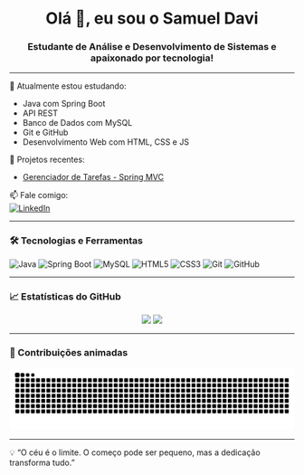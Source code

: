 <h1 align="center">Olá 👋, eu sou o Samuel Davi</h1>
<h3 align="center">Estudante de Análise e Desenvolvimento de Sistemas e apaixonado por tecnologia!</h3>

---

🌱 Atualmente estou estudando:  
- Java com Spring Boot  
- API REST  
- Banco de Dados com MySQL  
- Git e GitHub  
- Desenvolvimento Web com HTML, CSS e JS  

💼 Projetos recentes:  
- [Gerenciador de Tarefas - Spring MVC](https://github.com/SamuelDavi-Braga/gerenciador-tarefas)

📫 Fale comigo:  
[![LinkedIn](https://img.shields.io/badge/-LinkedIn-blue?style=flat&logo=linkedin&logoColor=white)](https://www.linkedin.com/in/samuel-braga01/)

---

### 🛠️ Tecnologias e Ferramentas
![Java](https://img.shields.io/badge/Java-ED8B00?style=for-the-badge&logo=java&logoColor=white)
![Spring Boot](https://img.shields.io/badge/SpringBoot-6DB33F?style=for-the-badge&logo=spring-boot)
![MySQL](https://img.shields.io/badge/MySQL-00000F?style=for-the-badge&logo=mysql)
![HTML5](https://img.shields.io/badge/HTML5-E34F26?style=for-the-badge&logo=html5)
![CSS3](https://img.shields.io/badge/CSS3-1572B6?style=for-the-badge&logo=css3)
![Git](https://img.shields.io/badge/Git-F05032?style=for-the-badge&logo=git)
![GitHub](https://img.shields.io/badge/GitHub-181717?style=for-the-badge&logo=github)

---

### 📈 Estatísticas do GitHub
<div align="center">
  <img height="180em" src="https://github-readme-stats.vercel.app/api?username=SamuelDavi-Braga&show_icons=true&theme=tokyonight" />
  <img height="180em" src="https://github-readme-stats.vercel.app/api/top-langs/?username=SamuelDavi-Braga&layout=compact&theme=tokyonight" />
</div>

---

### 🐍 Contribuições animadas
![Snake animation](https://raw.githubusercontent.com/SamuelDavi-Braga/SamuelDavi-Braga/output/github-contribution-grid-snake.svg)

---

💡 “O céu é o limite. O começo pode ser pequeno, mas a dedicação transforma tudo.”

